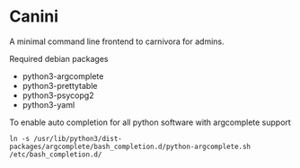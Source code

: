 # Canini

A minimal command line frontend to carnivora for admins.

Required debian packages

- python3-argcomplete
- python3-prettytable
- python3-psycopg2
- python3-yaml

To enable auto completion for all python software with argcomplete support

    ln -s /usr/lib/python3/dist-packages/argcomplete/bash_completion.d/python-argcomplete.sh /etc/bash_completion.d/
